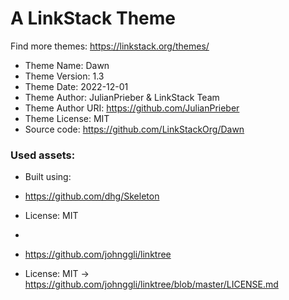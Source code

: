 # A LinkStack Theme
Find more themes: https://linkstack.org/themes/
                                                                                                                                                                         
*	Theme Name: Dawn
*	Theme Version: 1.3
*	Theme Date: 2022-12-01
*	Theme Author: JulianPrieber & LinkStack Team
*	Theme Author URI: https://github.com/JulianPrieber
*	Theme License: MIT
*	Source code: https://github.com/LinkStackOrg/Dawn


### Used assets:
* Built using:
* https://github.com/dhg/Skeleton
* License: MIT

*
* https://github.com/johnggli/linktree
* License: MIT -> https://github.com/johnggli/linktree/blob/master/LICENSE.md
